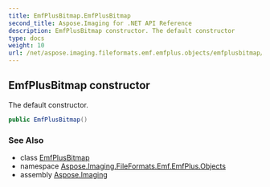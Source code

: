 ```yaml
---
title: EmfPlusBitmap.EmfPlusBitmap
second_title: Aspose.Imaging for .NET API Reference
description: EmfPlusBitmap constructor. The default constructor
type: docs
weight: 10
url: /net/aspose.imaging.fileformats.emf.emfplus.objects/emfplusbitmap/emfplusbitmap/
---
```

## EmfPlusBitmap constructor

The default constructor.

```csharp
public EmfPlusBitmap()
```

### See Also

* class [EmfPlusBitmap](../)
* namespace [Aspose.Imaging.FileFormats.Emf.EmfPlus.Objects](../../emfplusbitmap/)
* assembly [Aspose.Imaging](../../../)


